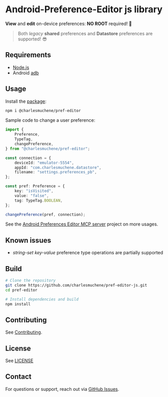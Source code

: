 # Android-Preference-Editor js library

**View** and **edit** on-device preferences: **NO ROOT** required! 🥳

> Both _legacy_ **shared** preferences and **Datastore** preferences are supported! 😎

## Requirements

- [Node.js](https://nodejs.org)
- Android [adb](https://developer.android.com/tools/adb)

## Usage

Install the [package](https://www.npmjs.com/package/@charlesmuchene/pref-editor):

```sh
npm i @charlesmuchene/pref-editor
```

Sample code to change a user preference:

```ts
import {
    Preference,
    TypeTag,
    changePreference,
} from "@charlesmuchene/pref-editor";

const connection = {
    deviceId: "emulator-5554",
    appId: "com.charlesmuchene.datastore",
    filename: "settings.preferences_pb",
};

const pref: Preference = {
    key: "isVisited",
    value: "false",
    tag: TypeTag.BOOLEAN,
};

changePreference(pref, connection);
```

See the [Android Preferences Editor MCP server](https://github.com/charlesmuchene/pref-editor-mcp-server) project on more usages.

## Known issues

- _string-set key-value_ preference type operations are partially supported

## Build

```sh
# Clone the repository
git clone https://github.com/charlesmuchene/pref-editor-js.git
cd pref-editor

# Install dependencies and build
npm install
```

## Contributing

See [Contributing](./CONTRIBUTING.md).

## License

See [LICENSE](./LICENSE)

## Contact

For questions or support, reach out via [GitHub Issues](https://github.com/charlesmuchene/pref-editor-js/issues).

